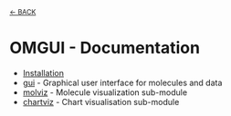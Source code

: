 <sub>[&larr; BACK](../#readme)</sub>

# OMGUI - Documentation<!-- omit in toc -->

-   [Installation](installation.md)
-   [gui](gui.md) - Graphical user interface for molecules and data
-   [molviz](molviz.md) - Molecule visualization sub-module
-   [chartviz](chartviz.md) - Chart visualisation sub-module
